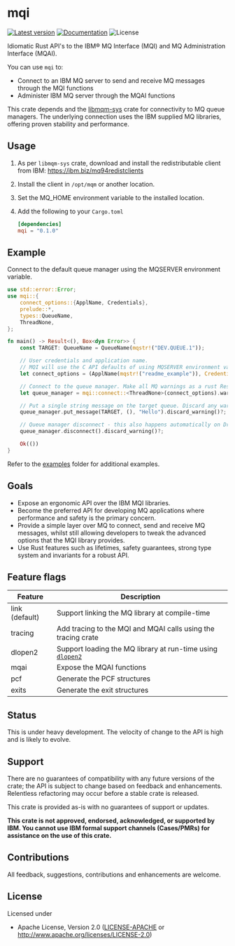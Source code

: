 mqi
===

[![Latest version](https://img.shields.io/crates/v/mqi.svg)](https://crates.io/crates/mqi)
[![Documentation](https://docs.rs/mqi/badge.svg)](https://docs.rs/mqi)
![License](https://img.shields.io/crates/l/mqi.svg)

Idiomatic Rust API's to the IBM® MQ Interface (MQI) and MQ Administration Interface (MQAI).

You can use `mqi` to:

- Connect to an IBM MQ server to send and receive MQ messages through the MQI functions
- Administer IBM MQ server through the MQAI functions

This crate depends and the [libmqm-sys](https://crates.io/crates/libmqm-sys) crate for
connectivity to MQ queue managers. The underlying connection uses the IBM supplied MQ libraries,
offering proven stability and performance.

Usage
-----

1. As per `libmqm-sys` crate, download and install the redistributable client from IBM:
  <https://ibm.biz/mq94redistclients>

2. Install the client in `/opt/mqm` or another location.

3. Set the MQ_HOME environment variable to the installed location.

4. Add the following to your `Cargo.toml`

    ```toml
    [dependencies]
    mqi = "0.1.0"
    ```

Example
-------

Connect to the default queue manager using the MQSERVER environment variable.

```rust
use std::error::Error;
use mqi::{
    connect_options::{ApplName, Credentials},
    prelude::*,
    types::QueueName,
    ThreadNone,
};

fn main() -> Result<(), Box<dyn Error>> {
    const TARGET: QueueName = QueueName(mqstr!("DEV.QUEUE.1"));

    // User credentials and application name.
    // MQI will use the C API defaults of using MQSERVER environment variable
    let connect_options = (ApplName(mqstr!("readme_example")), Credentials::user("user", "password"));

    // Connect to the queue manager. Make all MQ warnings as a rust Result::Err
    let queue_manager = mqi::connect::<ThreadNone>(connect_options).warn_as_error()?;

    // Put a single string message on the target queue. Discard any warnings.
    queue_manager.put_message(TARGET, (), "Hello").discard_warning()?;

    // Queue manager disconnect - this also happens automatically on Drop.
    queue_manager.disconnect().discard_warning()?;

    Ok(())
}
```

Refer to the [examples](/examples/) folder for additional examples.

Goals
-----

- Expose an ergonomic API over the IBM MQI libraries.
- Become the preferred API for developing MQ applications where performance and safety
  is the primary concern.
- Provide a simple layer over MQ to connect, send and receive MQ messages,
  whilst still allowing developers to tweak the advanced options that the MQI
  library provides.
- Use Rust features such as lifetimes, safety guarantees, strong type system and
  invariants for a robust API.

Feature flags
-------------

| Feature        | Description |
|----------------|-------------|
| link (default) | Support linking the MQ library at compile-time |
| tracing        | Add tracing to the MQI and MQAI calls using the tracing crate |
| dlopen2        | Support loading the MQ library at run-time using [`dlopen2`](https://crates.io/crates/dlopen2) |
| mqai           | Expose the MQAI functions |
| pcf            | Generate the PCF structures |
| exits          | Generate the exit structures |

Status
------

This is under heavy development. The velocity of change to the API is high and is likely to evolve.

Support
-------

There are no guarantees of compatibility with any future versions of the crate; the API
is subject to change based on feedback and enhancements. Relentless refactoring may occur
before a stable crate is released.

This crate is provided as-is with no guarantees of support or updates.

**This crate is not approved, endorsed, acknowledged, or supported by IBM. You cannot use
IBM formal support channels (Cases/PMRs) for assistance on the use of this crate.**

Contributions
-------------

All feedback, suggestions, contributions and enhancements are welcome.

License
-------

Licensed under

- Apache License, Version 2.0
   ([LICENSE-APACHE](LICENSE-APACHE) or <http://www.apache.org/licenses/LICENSE-2.0>)
